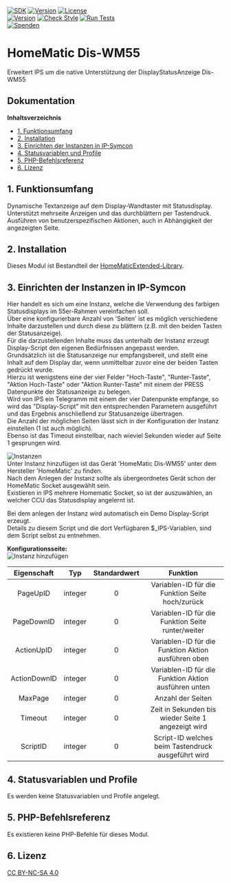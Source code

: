 [![SDK](https://img.shields.io/badge/Symcon-PHPModul-red.svg)](https://www.symcon.de/service/dokumentation/entwicklerbereich/sdk-tools/sdk-php/)
[![Version](https://img.shields.io/badge/Modul%20version-3.74-blue.svg)]()
[![License](https://img.shields.io/badge/License-CC%20BY--NC--SA%204.0-green.svg)](https://creativecommons.org/licenses/by-nc-sa/4.0/)  
[![Version](https://img.shields.io/badge/Symcon%20Version-6.1%20%3E-green.svg)](https://community.symcon.de/t/ip-symcon-6-1-stable-changelog/40276-IP-Symcon-5-1-%28Stable%29-Changelog)
[![Check Style](https://github.com/Nall-chan/HomematicExtended/workflows/Check%20Style/badge.svg)](https://github.com/Nall-chan/HomematicExtended/actions) [![Run Tests](https://github.com/Nall-chan/HomematicExtended/workflows/Run%20Tests/badge.svg)](https://github.com/Nall-chan/HomematicExtended/actions)  
[![Spenden](https://www.paypalobjects.com/de_DE/DE/i/btn/btn_donate_SM.gif)](../README.md#6-spenden) 

# HomeMatic Dis-WM55 <!-- omit in toc -->
   Erweitert IPS um die native Unterstützung der DisplayStatusAnzeige Dis-WM55

## Dokumentation <!-- omit in toc -->

**Inhaltsverzeichnis**

- [1. Funktionsumfang](#1-funktionsumfang)
- [2. Installation](#2-installation)
- [3. Einrichten der Instanzen in IP-Symcon](#3-einrichten-der-instanzen-in-ip-symcon)
- [4. Statusvariablen und Profile](#4-statusvariablen-und-profile)
- [5. PHP-Befehlsreferenz](#5-php-befehlsreferenz)
- [6. Lizenz](#6-lizenz)

## 1. Funktionsumfang

   Dynamische Textanzeige auf dem Display-Wandtaster mit Statusdisplay.  
   Unterstützt mehrseite Anzeigen und das durchblättern per Tastendruck.  
   Ausführen von benutzerspezifischen Aktionen, auch in Abhängigkeit der angezeigten Seite.  



## 2. Installation

Dieses Modul ist Bestandteil der [HomeMaticExtended-Library](../).  


## 3. Einrichten der Instanzen in IP-Symcon

   Hier handelt es sich um eine Instanz, welche die Verwendung des farbigen Statusdisplays im 55er-Rahmen vereinfachen soll.  
   Über eine konfigurierbare Anzahl von 'Seiten' ist es möglich verschiedene Inhalte darzustellen und durch diese zu blättern (z.B. mit den beiden Tasten der Statusanzeige).  
   Für die darzustellenden Inhalte muss das unterhalb der Instanz erzeugt Display-Script den eigenen Bedürfnissen angepasst werden.  
   Grundsätzlich ist die Statusanzeige nur empfangsbereit, und stellt eine Inhalt auf dem Display dar, wenn unmittelbar zuvor eine der beiden Tasten gedrückt wurde.  
   Hierzu ist wenigstens eine der vier Felder "Hoch-Taste", "Runter-Taste", "Aktion Hoch-Taste" oder "Aktion Runter-Taste" mit einem der PRESS Datenpunkte der Statusanzeige zu belegen.  
   Wird von IPS ein Telegramm mit einem der vier Datenpunkte empfange, so wird das "Display-Script" mit den entsprechenden Parametern ausgeführt und das Ergebnis anschließend zur Statusanzeige übertragen.  
   Die Anzahl der möglichen Seiten lässt sich in der Konfiguration der Instanz einstellen (1 ist auch möglich).  
   Ebenso ist das Timeout einstellbar, nach wieviel Sekunden wieder auf Seite 1 gesprungen wird.  

![Instanzen](../docs/HMExtendedInstanzen.png)  
   Unter Instanz hinzufügen ist das Gerät 'HomeMatic Dis-WM55' unter dem Hersteller 'HomeMatic' zu finden.  
   Nach dem Anlegen der Instanz sollte als übergeordnetes Gerät schon der HomeMatic Socket ausgewählt sein.  
   Existieren in IPS mehrere Homematic Socket, so ist der auszuwählen, an welcher CCU das Statusdisplay angelernt ist.  

   Bei dem anlegen der Instanz wird automatisch ein Demo Display-Script erzeugt.  
   Details zu diesem Script und die dort Verfügbaren $_IPS-Variablen, sind dem Script selbst zu entnehmen.  

**Konfigurationsseite:**  
![Instanz hinzufügen](../docs/Dis-WM55.png)    

| Eigenschaft  |   Typ   | Standardwert |                       Funktion                       |
| :----------: | :-----: | :----------: | :--------------------------------------------------: |
|   PageUpID   | integer |      0       |   Variablen-ID für die Funktion Seite hoch/zurück    |
|  PageDownID  | integer |      0       |  Variablen-ID für die Funktion Seite runter/weiter   |
|  ActionUpID  | integer |      0       | Variablen-ID für die Funktion Aktion ausführen oben  |
| ActionDownID | integer |      0       | Variablen-ID für die Funktion Aktion ausführen unten |
|   MaxPage    | integer |      0       |                  Anzahl der Seiten                   |
|   Timeout    | integer |      0       |  Zeit in Sekunden bis wieder Seite 1 angezeigt wird  |
|   ScriptID   | integer |      0       |  Script-ID welches beim Tastendruck ausgeführt wird  |

## 4. Statusvariablen und Profile  

   Es werden keine Statusvariablen und Profile angelegt.  

## 5. PHP-Befehlsreferenz

   Es existieren keine PHP-Befehle für dieses Modul.  

## 6. Lizenz

  [CC BY-NC-SA 4.0](https://creativecommons.org/licenses/by-nc-sa/4.0/)  
